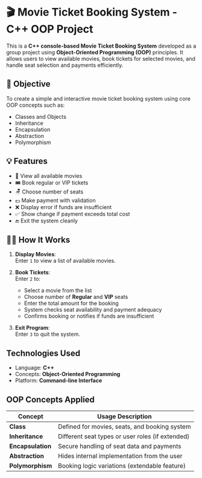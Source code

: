 # 🎬 Movie Ticket Booking System - C++ OOP Project

This is a **C++ console-based Movie Ticket Booking System** developed as a group project using **Object-Oriented Programming (OOP)** principles. It allows users to view available movies, book tickets for selected movies, and handle seat selection and payments efficiently.

## 📌 Objective

To create a simple and interactive movie ticket booking system using core OOP concepts such as:

- Classes and Objects
- Inheritance
- Encapsulation
- Abstraction
- Polymorphism

## 💡 Features

- 🎥 View all available movies
- 🎟️ Book regular or VIP tickets
- 🪑 Choose number of seats
- 💵 Make payment with validation
- ❌ Display error if funds are insufficient
- ✅ Show change if payment exceeds total cost
- 🔚 Exit the system cleanly

## 🧑‍💻 How It Works

1. **Display Movies**:  
   Enter `1` to view a list of available movies.

2. **Book Tickets**:  
   Enter `2` to:
   - Select a movie from the list
   - Choose number of **Regular** and **VIP** seats
   - Enter the total amount for the booking
   - System checks seat availability and payment adequacy
   - Confirms booking or notifies if funds are insufficient

3. **Exit Program**:  
   Enter `3` to quit the system.

## Technologies Used

- Language: **C++**
- Concepts: **Object-Oriented Programming**
- Platform: **Command-line Interface**

## OOP Concepts Applied

| Concept         | Usage Description                                 |
|----------------|----------------------------------------------------|
| **Class**       | Defined for movies, seats, and booking system     |
| **Inheritance** | Different seat types or user roles (if extended)  |
| **Encapsulation** | Secure handling of seat data and payments       |
| **Abstraction** | Hides internal implementation from the user       |
| **Polymorphism**| Booking logic variations (extendable feature)     |



